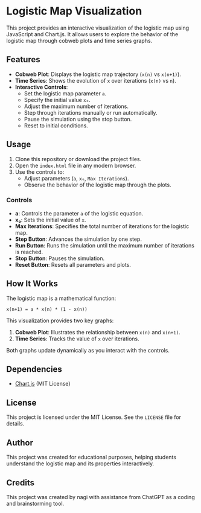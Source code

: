 # Logistic Map Visualization

This project provides an interactive visualization of the logistic map using JavaScript and Chart.js. It allows users to explore the behavior of the logistic map through cobweb plots and time series graphs.

## Features

- **Cobweb Plot**: Displays the logistic map trajectory (`x(n)` vs `x(n+1)`).
- **Time Series**: Shows the evolution of `x` over iterations (`x(n)` vs `n`).
- **Interactive Controls**:
  - Set the logistic map parameter `a`.
  - Specify the initial value `x₀`.
  - Adjust the maximum number of iterations.
  - Step through iterations manually or run automatically.
  - Pause the simulation using the stop button.
  - Reset to initial conditions.

## Usage

1. Clone this repository or download the project files.
2. Open the `index.html` file in any modern browser.
3. Use the controls to:
   - Adjust parameters (`a`, `x₀`, `Max Iterations`).
   - Observe the behavior of the logistic map through the plots.

### Controls
- **a**: Controls the parameter `a` of the logistic equation.
- **x₀**: Sets the initial value of `x`.
- **Max Iterations**: Specifies the total number of iterations for the logistic map.
- **Step Button**: Advances the simulation by one step.
- **Run Button**: Runs the simulation until the maximum number of iterations is reached.
- **Stop Button**: Pauses the simulation.
- **Reset Button**: Resets all parameters and plots.

## How It Works

The logistic map is a mathematical function:
```
x(n+1) = a * x(n) * (1 - x(n))
```

This visualization provides two key graphs:
1. **Cobweb Plot**: Illustrates the relationship between `x(n)` and `x(n+1)`.
2. **Time Series**: Tracks the value of `x` over iterations.

Both graphs update dynamically as you interact with the controls.

## Dependencies

- [Chart.js](https://www.chartjs.org/) (MIT License)

## License

This project is licensed under the MIT License. See the `LICENSE` file for details.

## Author

This project was created for educational purposes, helping students understand the logistic map and its properties interactively.

## Credits

This project was created by nagi with assistance from ChatGPT as a coding and brainstorming tool.

